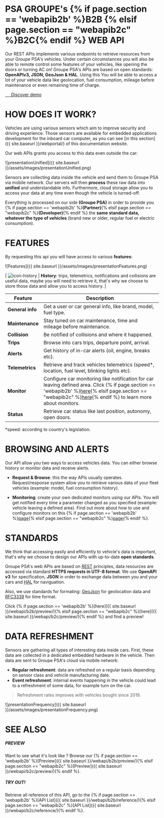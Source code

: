 # PSA GROUPE's {% if page.section == 'webapib2b' %}B2B {% elsif page.section == "webapib2c" %}B2C{% endif %} WEB API

Our REST APIs implements various endpoints to retrieve resources from your Groupe PSA's vehicles. Under certain circumstances you will also be able to remote control some features of your vehicles, like opening the doors or turning AC on! Groupe PSA's APIs are based on open standards: **OpenAPIv3, JSON, GeoJson & HAL**. Using this You will be able to access a lot of your vehicle data like geolocation, fuel consumption, mileage before maintenance or even remaining time of charge.

<div class="buttons is-centered">
  <a href="{{site.baseurl}}{% if page.section == 'webapib2b' %}/webapi/b2b/demo/ {% elsif page.section == "webapib2c" %}/webapi/b2c/demo/{% endif %}" class="button is-psablue is-medium">
    <span class="icon is-large is-white">
    <i class="fas fa-code"></i>
    </span>&nbsp; &nbsp; &nbsp;Discover demo
  </a>
</div>

# HOW DOES IT WORK?

Vehicles are using various sensors which aim to improve security and driving experience. Those sensors are available for embedded applications development for the inboard car computer, as you can see [in this section]({{ site.baseurl }}/webportal/) of this documentation website.

Our web APIs grants you access to this data even outside the car:

![presentationUnified]({{ site.baseurl }}/assets/images/presentationUnified.png)

Sensors are collecting data inside the vehicle and send them to Groupe PSA via mobile network. Our servers will then **process** these raw data into **unified** and understandable info. Furthermore, cloud storage allow you to access your data at any time even though the vehicle is turned-off.

Everything is processed on our side **(Groupe PSA)** in order to provide you {% if page.section == 'webapib2b' %}**(Partner)**{% elsif page.section == "webapib2c" %}**(Developer)**{% endif %} the **same standard data, whatever the type of vehicles** (brand new or older, regular fuel or electric consumption).

# FEATURES

By requesting this api you will have access to various **features**:

![Features]({{ site.baseurl }}/assets/images/presentationFeatures.png)


| <img alt="icon-history" class="is-paddingless is-marginless" src="{{ site.baseurl }}/assets/images/presentationHistory.png"> | **History**: trips, telemetrics, notifications and collisions are useful data, maybe you will need to retrieve it, that's why we choose to store those data and allow you to access history. |

|Feature|Description|
|-|-|
|**General info**|Get a user or car general info, like brand, model, fuel type.|
|**Maintenance**|Stay tuned on car maintenance, time and mileage before maintenance.|
|**Collision**|Be notified of collisions and where it happened.|
|**Trips**|Browse into cars trips, departure point, arrival.|
|**Alerts**|Get history of in-car alerts (oil, engine, breaks etc).|
|**Telemetrics**|Retrieve and track vehicles telemetrics (speed*, location, fuel level, blinking lights etc).|
|**Monitor**|Configure car monitoring like notification for car leaving defined area. Click {% if page.section == 'webapib2b' %}[here]({{site.baseurl}}/webapi/b2b/monitor/){% elsif page.section == "webapib2c" %}[here]({{site.baseurl}}/webapi/b2c/monitor/){% endif %} to learn more about monitors.|
|**Status**|Retrieve car status like last position, autonomy, open doors.|

*speed: according to country's legislation.

# BROWSING AND ALERTS

Our API allow you two ways to access vehicles data. You can either browse history or monitor data and receive alerts.
- **Request & Browse**: this the way APIs usually operates. Request/response system allow you to retrieve various data of your fleet vehicles (example: model, fuel consumption history).

- **Monitoring**: create your own dedicated monitors using our APIs. You will get notified every time a parameter changed as you specified (example: vehicle leaving a defined area). Find out more about how to use and configure monitors on this {% if page.section == 'webapib2b' %}[page]({{site.baseurl}}/webapi/b2b/monitor/){% elsif page.section == "webapib2c" %}[page]({{site.baseurl}}/webapi/b2c/monitor/){% endif %}.

# STANDARDS

We think that accessing easily and efficiently to vehicle's data is important, that's why  we choose to design our APIs with up-to-date **open standards**.

Groupe PSA's web APIs are based on [REST](https://en.wikipedia.org/wiki/Representational_state_transfer) principles,  data resources are accessed via standard **HTTPS requests in UTF-8 format**. We use **OpenAPI v3** for specification, **JSON** in order to exchange data between you and your cars and [HAL](https://en.wikipedia.org/wiki/Hypertext_Application_Language) for naviguation.

Also, we use standards for formating: [GeoJson](https://en.wikipedia.org/wiki/GeoJSON) for geolocation data and [RFC3339](https://www.ietf.org/rfc/rfc3339.txt) for time format.

Click {% if page.section == 'webapib2b' %}[here]({{ site.baseurl }}/webapi/b2b/preview/){% elsif page.section == "webapib2c" %}[here]({{ site.baseurl }}/webapi/b2c/preview/){% endif %} and find a preview!

# DATA REFRESHMENT

Sensors are gathering all types of interesting data inside cars. First, these data are collected in a dedicated embedded hardware in the vehicle. Then data are sent to Groupe PSA's cloud via mobile network:
- **Regular refreshment**:  data are refreshed on a regular basis depending on sensor class and vehicle manufacturing date.
- **Event refreshment**: internal events happening in the vehicle could lead to a refreshment of some data, for example turn on the car.

> Refreshment rates improves with vehicles bought since 2019.


![presentationFrequency]({{ site.baseurl }}/assets/images/presentationFrequency.png)

# SEE ALSO

##### PREVIEW


Want to see what it's look like ? Browse our {% if page.section == 'webapib2b' %}[Preview]({{ site.baseurl }}/webapi/b2b/preview/){% elsif page.section == "webapib2c" %}[Preview]({{ site.baseurl }}/webapi/b2c/preview/){% endif %}.

##### TRY OUT!

Retrieve all reference of this API, go to the {% if page.section == 'webapib2b' %}[API List]({{ site.baseurl }}/webapi/b2b/reference/){% elsif page.section == "webapib2c" %}[API List]({{ site.baseurl }}/webapi/b2c/reference/){% endif %}.
